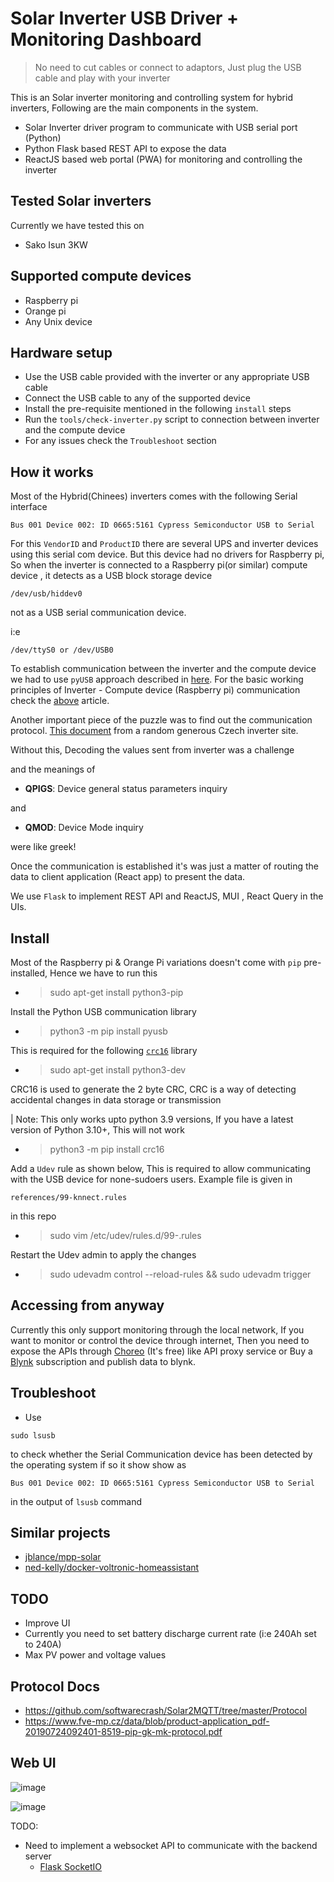 # Solar Inverter USB Driver + Monitoring Dashboard

> No need to cut cables or connect to adaptors, Just plug the USB cable and play with your inverter

This is an Solar inverter monitoring and controlling system for hybrid inverters, Following are the main components in the system.
- Solar Inverter driver program to communicate with USB serial port (Python)
- Python Flask based REST API to expose the data
- ReactJS based web portal (PWA) for monitoring and controlling the inverter
## Tested Solar inverters

Currently we have tested this on

- Sako Isun 3KW

## Supported compute devices

- Raspberry pi
- Orange pi
- Any Unix device

## Hardware setup

- Use the USB cable provided with the inverter or any appropriate USB cable
- Connect the USB cable to any of the supported device
- Install the pre-requisite mentioned in the following `install` steps
- Run the `tools/check-inverter.py` script to connection between inverter and the compute device 
- For any issues check the `Troubleshoot` section

## How it works

Most of the Hybrid(Chinees) inverters comes with the following Serial interface
```
Bus 001 Device 002: ID 0665:5161 Cypress Semiconductor USB to Serial
```
For this `VendorID` and `ProductID` there are several UPS and inverter devices using this serial com device. But this device had no drivers for Raspberry pi, So when the inverter is connected to a Raspberry pi(or similar) compute device , it detects as a USB block storage device
```
/dev/usb/hiddev0
```

not as a USB serial communication device.

i:e 

```
/dev/ttyS0 or /dev/USB0
```

To establish communication between the inverter and the compute device we had to use `pyUSB` approach described in [here](http://allican.be/blog/2017/01/28/reverse-engineering-cypress-serial-usb.html). For the basic working principles of Inverter - Compute device (Raspberry pi) communication check the [above](http://allican.be/blog/2017/01/28/reverse-engineering-cypress-serial-usb.html) article.

Another important piece of the puzzle was to find out the communication protocol.
[This document](https://www.fve-mp.cz/data/blob/product-application_pdf-20190724092401-8519-pip-gk-mk-protocol.pdf) from a random generous Czech inverter site.

Without this, Decoding the values sent from inverter was a challenge

and the meanings of 
- **QPIGS**<cr>: Device general status parameters inquiry

and 

- **QMOD**<cr>: Device Mode inquiry

were like greek!

Once the communication is established it's was just a matter of routing the data to client application (React app) to present the data.

We use `Flask` to implement REST API and ReactJS, MUI , React Query in the UIs.

## Install
Most of the Raspberry pi & Orange Pi variations doesn't come with `pip` pre-installed, Hence we have to run this 
- > sudo apt-get install python3-pip

Install the Python USB communication library
- > python3 -m pip install pyusb

This is required for the following [`crc16`](https://pypi.org/project/crc16/) library

- > sudo apt-get install python3-dev

CRC16 is used to generate the 2 byte CRC, CRC is a way of detecting accidental changes in data storage or transmission

| Note: This only works upto python 3.9 versions, If you have a latest version of Python 3.10+, This will not work

- > python3 -m pip install crc16 

Add a `Udev` rule as shown below, This is required to allow communicating with the USB device for none-sudoers users. Example file is given in 
```
references/99-knnect.rules
```
in this repo
- > sudo vim /etc/udev/rules.d/99-<any-name>.rules

Restart the Udev admin to apply the changes
- > sudo udevadm control --reload-rules && sudo udevadm trigger

## Accessing from anyway

Currently this only support monitoring through the local network, If you want to monitor or control the device through internet, Then you need to expose the APIs through [Choreo](https://console.choreo.dev/) (It's free) like API proxy service or  Buy a [Blynk](https://blynk.io/) subscription and publish data to blynk.
## Troubleshoot

- Use
```
sudo lsusb
```
to check whether the Serial Communication device has been detected by the operating system
if so it show show as
```
Bus 001 Device 002: ID 0665:5161 Cypress Semiconductor USB to Serial
```
in the output of `lsusb` command 

## Similar projects

- [jblance/mpp-solar](https://github.com/jblance/mpp-solar)
- [ned-kelly/docker-voltronic-homeassistant](https://github.com/ned-kelly/docker-voltronic-homeassistant)


## TODO

- Improve UI
- Currently you need to set battery discharge current rate (i:e 240Ah set to 240A)
- Max PV power and voltage values
  
## Protocol Docs
  - https://github.com/softwarecrash/Solar2MQTT/tree/master/Protocol
  - https://www.fve-mp.cz/data/blob/product-application_pdf-20190724092401-8519-pip-gk-mk-protocol.pdf

## Web UI

![image](https://user-images.githubusercontent.com/3313885/175807616-ec4f8009-abb0-4b6c-b4dd-acd381cafef1.png)

![image](https://user-images.githubusercontent.com/3313885/175807635-b5fb3409-b65b-48ea-9fd4-d46559e25883.png)

TODO:

- Need to implement a websocket API to communicate with the backend server
  - [Flask SocketIO](https://flask-socketio.readthedocs.io/en/latest/getting_started.html)